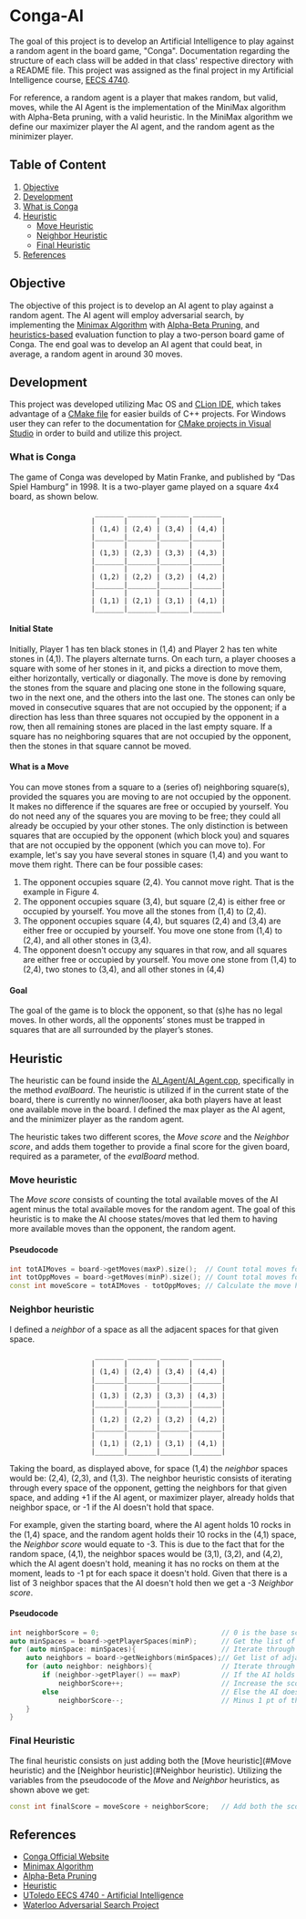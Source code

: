 # Conga-AI

The goal of this project is to develop an Artificial Intelligence to play against
a random agent in the board game, "Conga". Documentation regarding the structure
of each class will be added in that class' respective directory with a README file.
This project was assigned as the final project in my Artificial Intelligence course,
[EECS 4740](https://www.utoledo.edu/engineering/electrical-engineering-computer-science/current-students/syllabi/eecs-4740-artificial-intelligence.html).

For reference, a random agent is a player that makes random, but valid, moves, while the AI Agent is the implementation 
of the MiniMax algorithm with Alpha-Beta pruning, with a valid heuristic. In the MiniMax algorithm we define our 
maximizer player the AI agent, and the random agent as the minimizer player.  

## Table of Content
1. [Objective](#Objective)
2. [Development](#Development)
3. [What is Conga](#What-is-Conga)
4. [Heuristic](#Heuristic)
    - [Move Heuristic](#Move-heuristic)
    - [Neighbor Heuristic](#Neighbor-heuristic)
    - [Final Heuristic](#Final-Heuristic)
5. [References](#References)

## Objective
The objective of this project is to develop an AI agent to play against a random agent. The AI agent will employ 
adversarial search, by implementing the [Minimax Algorithm](https://en.wikipedia.org/wiki/Minimax) with 
[Alpha-Beta Pruning](https://en.wikipedia.org/wiki/Alpha–beta_pruning),
and [heuristics-based](https://en.wikipedia.org/wiki/Heuristic_(computer_science)) evaluation function to play a 
two-person board game of Conga. The end goal was to develop an AI agent that could beat, in average, a
random agent in around 30 moves.

## Development
This project was developed utilizing Mac OS and [CLion IDE](https://www.jetbrains.com/clion/), which takes advantage 
of a [CMake file](https://cmake.org/cmake/help/latest/guide/tutorial/index.html) for easier builds
of C++ projects. For Windows user they can refer to the documentation for 
[CMake projects in Visual Studio](https://docs.microsoft.com/en-us/cpp/build/cmake-projects-in-visual-studio?view=msvc-160)
in order to build and utilize this project.

### What is Conga
The game of Conga was developed by Matin Franke, and published by “Das Spiel Hamburg” in 1998. It is a two-player game 
played on a square 4x4 board, as shown below.

                         _______ _______ _______ _______
                        |       |       |       |       |
                        | (1,4) | (2,4) | (3,4) | (4,4) |
                        |_______|_______|_______|_______|
                        |       |       |       |       |
                        | (1,3) | (2,3) | (3,3) | (4,3) |
                        |_______|_______|_______|_______|
                        |       |       |       |       |
                        | (1,2) | (2,2) | (3,2) | (4,2) |
                        |_______|_______|_______|_______|
                        |       |       |       |       |
                        | (1,1) | (2,1) | (3,1) | (4,1) |
                        |_______|_______|_______|_______|


#### Initial State
Initially, Player 1 has ten black stones in (1,4) and Player 2 has ten white stones in (4,1). The players alternate 
turns. On each turn, a player chooses a square with some of her stones in it, and picks a direction to move them, either
horizontally, vertically or diagonally. The move is done by removing the stones from the square and placing one stone 
in the following square, two in the next one, and the others into the last one. The stones can only be moved in 
consecutive squares that are not occupied by the opponent; if a direction has less than three squares not occupied by 
the opponent in a row, then all remaining stones are placed in the last empty square. If a square has no neighboring 
squares that are not occupied by the opponent, then the stones in that square cannot be moved.

#### What is a Move
You can move stones from a square to a (series of) neighboring square(s), provided the squares you are moving to are 
not occupied by the opponent. It makes no difference if the squares are free or occupied by yourself. You do not need 
any of the squares you are moving to be free; they could all already be occupied by your other stones. The only 
distinction is between squares that are occupied by the opponent (which block you) and squares that are not occupied by 
the opponent (which you can move to). For example, let's say you have several stones in square (1,4) and you want to 
move them right. There can be four possible cases:
1. The opponent occupies square (2,4). You cannot move right. That is the example in Figure 4.
2. The opponent occupies square (3,4), but square (2,4) is either free or occupied by yourself. You move all the 
    stones from (1,4) to (2,4).
3. The opponent occupies square (4,4), but squares (2,4) and (3,4) are either free or occupied by yourself. You move one
    stone from (1,4) to (2,4), and all other stones in (3,4).
4. The opponent doesn't occupy any squares in that row, and all squares are either free or occupied by yourself. You 
    move one stone from (1,4) to (2,4), two stones to (3,4), and all other stones in (4,4)
    
#### Goal
The goal of the game is to block the opponent, so that (s)he has no legal moves. In other words, all the opponents’ 
stones must be trapped in squares that are all surrounded by the player’s stones.


## Heuristic
The heuristic can be found inside the [AI_Agent/AI_Agent.cpp](https://github.com/cgalo/Conga-AI/blob/master/AI_Agent/AI_Agent.cpp),
specifically in the method *evalBoard*. The heuristic is utilized if in the current state of the board, there is currently
no winner/looser, aka both players have at least one available move in the board. I defined the max player as the AI 
agent, and the minimizer player as the random agent.

The heuristic takes two different scores, the *Move score* and the *Neighbor score*, and
adds them together to provide a final score for the given board, required as a parameter,
of the *evalBoard* method. 

### Move heuristic
The *Move score* consists of counting the total available moves of the AI agent minus the total available moves
for the random agent. The goal of this heuristic is to make the AI choose states/moves that led them to 
having more available moves than the opponent, the random agent.

#### Pseudocode
```c++
int totAIMoves = board->getMoves(maxP).size();  // Count total moves for the AI
int totOppMoves = board->getMoves(minP).size(); // Count total moves for the random agent
const int moveScore = totAIMoves - totOppMoves; // Calculate the move heuristic
```

### Neighbor heuristic
I defined a *neighbor* of a space as all the adjacent spaces for that given space. 

                         _______ _______ _______ _______
                        |       |       |       |       |
                        | (1,4) | (2,4) | (3,4) | (4,4) |
                        |_______|_______|_______|_______|
                        |       |       |       |       |
                        | (1,3) | (2,3) | (3,3) | (4,3) |
                        |_______|_______|_______|_______|
                        |       |       |       |       |
                        | (1,2) | (2,2) | (3,2) | (4,2) |
                        |_______|_______|_______|_______|
                        |       |       |       |       |
                        | (1,1) | (2,1) | (3,1) | (4,1) |
                        |_______|_______|_______|_______|

 Taking the board, as displayed above, for space (1,4) the *neighbor* spaces would be: (2,4), (2,3), and (1,3).
 The neighbor heuristic consists of iterating through every space of the opponent, getting the neighbors for that given space,
 and adding +1 if the AI agent, or maximizer player, already holds that neighbor space, or -1 if the AI doesn't hold that space.
 
 For example, given the starting board, where the AI agent holds 10 rocks in the (1,4) space, and the random agent holds their 
 10 rocks in the (4,1) space, the *Neighbor score* would equate to -3. This is due to the fact that for the 
 random space, (4,1), the neighbor spaces would be (3,1), (3,2), and (4,2), which the AI agent doesn't hold, meaning it 
 has no rocks on them at the moment, leads to -1 pt for each space it doesn't hold. Given that there is a list of 3 neighbor
 spaces that the AI doesn't hold then we get a -3 *Neighbor score*.   
#### Pseudocode
```c++
int neighborScore = 0;                              // 0 is the base score
auto minSpaces = board->getPlayerSpaces(minP);      // Get the list of spaces that the random player holds
for (auto minSpace: minSpaces){                     // Iterate through every space of the list of spaces
    auto neighbors = board->getNeighbors(minSpaces);// Get list of adjacent spaces of the current space
    for (auto neighbor: neighbors){                 // Iterate through every neighbor of the current space
        if (neighbor->getPlayer() == maxP)          // If the AI holds this neighbor space
            neighborScore++;                        // Increase the score of the neighborScore
        else                                        // Else the AI doesn't hold the neighbor space
            neighborScore--;                        // Minus 1 pt of the neighborScore
    }
}
```
### Final Heuristic
The final heuristic consists on just adding both the [Move heuristic](#Move heuristic) and the [Neighbor heuristic](#Neighbor heuristic).
Utilizing the variables from the pseudocode of the *Move* and *Neighbor* heuristics, as shown above we get:
```c++
const int finalScore = moveScore + neighborScore;   // Add both the scores for a final heuristic
```


## References
- [Conga Official Website](http://www.congaspiel.de)
- [Minimax Algorithm](https://en.wikipedia.org/wiki/Minimax)
- [Alpha-Beta Pruning](https://en.wikipedia.org/wiki/Alpha–beta_pruning)
- [Heuristic](https://en.wikipedia.org/wiki/Heuristic_(computer_science))
- [UToledo EECS 4740 - Artificial Intelligence](https://www.utoledo.edu/engineering/electrical-engineering-computer-science/current-students/syllabi/eecs-4740-artificial-intelligence.html)
- [Waterloo Adversarial Search Project](http://pami.uwaterloo.ca/~basir/ECE457/project2.pdf)
